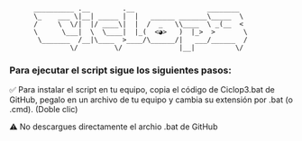   
          __________ .__        .__                  ________
          \_    ___ \|__| _____ |  |   ______ _______\_____  \
          /     \  \/|  |/ ____\|  |  /  _   \\____  \ _(__  <
          \      \___|  \  \____|  |_(  <◕>   )  |_>  >       \
           \_______  /__|\____  >____/\______/|   ___/______  /
                   \/         \/              |__|          \/
                  

### Para ejecutar el script sigue los siguientes pasos:

✅ Para instalar el script en tu equipo, copia el código de Ciclop3.bat de GitHub, pegalo en un archivo de tu equipo y cambia su extensión por .bat (o .cmd). (Doble clic)

⚠️ No descargues directamente el archio .bat de GitHub

